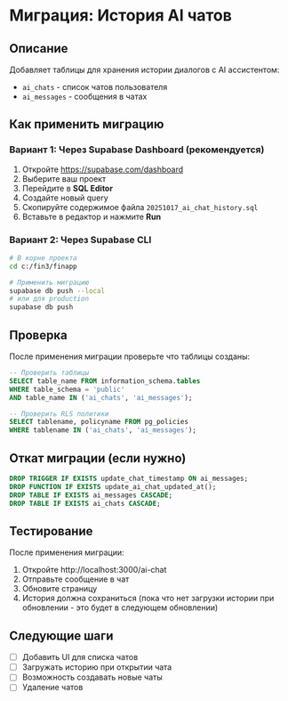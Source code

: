 # Миграция: История AI чатов

## Описание
Добавляет таблицы для хранения истории диалогов с AI ассистентом:
- `ai_chats` - список чатов пользователя
- `ai_messages` - сообщения в чатах

## Как применить миграцию

### Вариант 1: Через Supabase Dashboard (рекомендуется)

1. Откройте https://supabase.com/dashboard
2. Выберите ваш проект
3. Перейдите в **SQL Editor**
4. Создайте новый query
5. Скопируйте содержимое файла `20251017_ai_chat_history.sql`
6. Вставьте в редактор и нажмите **Run**

### Вариант 2: Через Supabase CLI

```bash
# В корне проекта
cd c:/fin3/finapp

# Применить миграцию
supabase db push --local
# или для production
supabase db push
```

## Проверка

После применения миграции проверьте что таблицы созданы:

```sql
-- Проверить таблицы
SELECT table_name FROM information_schema.tables 
WHERE table_schema = 'public' 
AND table_name IN ('ai_chats', 'ai_messages');

-- Проверить RLS политики
SELECT tablename, policyname FROM pg_policies 
WHERE tablename IN ('ai_chats', 'ai_messages');
```

## Откат миграции (если нужно)

```sql
DROP TRIGGER IF EXISTS update_chat_timestamp ON ai_messages;
DROP FUNCTION IF EXISTS update_ai_chat_updated_at();
DROP TABLE IF EXISTS ai_messages CASCADE;
DROP TABLE IF EXISTS ai_chats CASCADE;
```

## Тестирование

После применения миграции:

1. Откройте http://localhost:3000/ai-chat
2. Отправьте сообщение в чат
3. Обновите страницу
4. История должна сохраниться (пока что нет загрузки истории при обновлении - это будет в следующем обновлении)

## Следующие шаги

- [ ] Добавить UI для списка чатов
- [ ] Загружать историю при открытии чата
- [ ] Возможность создавать новые чаты
- [ ] Удаление чатов
